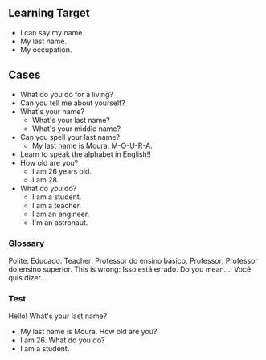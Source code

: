 ## Learning Target

-   I can say my name.
-   My last name.
-   My occupation.

## Cases

-   What do you do for a living?
-   Can you tell me about yourself?
-   What's your name?
    -   What's your last name?
    -   What's your middle name?
-   Can you spell your last name?
    -   My last name is Moura. M-O-U-R-A.
-   Learn to speak the alphabet in English!!
-   How old are you?
    -   I am 26 years old.
    -   I am 28.
-   What do you do?
    -   I am a student.
    -   I am a teacher.
    -   I am an engineer.
    -   I'm an astronaut.

### Glossary

Polite: Educado. 
Teacher: Professor do ensino básico. 
Professor: Professor do ensino superior. 
This is wrong: Isso está errado. 
Do you mean...: Você quis dizer...

### Test

Hello! What's your last name?
- My last name is Moura. 
How old are you?
- I am 26.
What do you do? 
- I am a student.